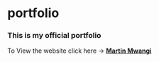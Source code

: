 # portfolio

### This is my official portfolio

To View the website click here -> [**Martin Mwangi**](martinmwangi.netlify.com)
